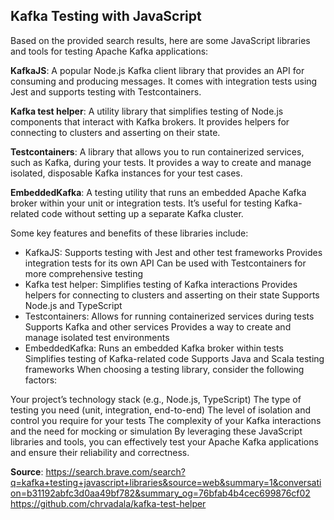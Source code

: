 ## Kafka Testing with JavaScript

Based on the provided search results, here are some JavaScript libraries and tools for testing Apache Kafka applications:

**KafkaJS**: A popular Node.js Kafka client library that provides an API for consuming and producing messages. It comes with integration tests using Jest and supports testing with Testcontainers.

**Kafka test helper**: A utility library that simplifies testing of Node.js components that interact with Kafka brokers. It provides helpers for connecting to clusters and asserting on their state.

**Testcontainers**: A library that allows you to run containerized services, such as Kafka, during your tests. It provides a way to create and manage isolated, disposable Kafka instances for your test cases.

**EmbeddedKafka**: A testing utility that runs an embedded Apache Kafka broker within your unit or integration tests. It’s useful for testing Kafka-related code without setting up a separate Kafka cluster.

Some key features and benefits of these libraries include:

* KafkaJS:
  Supports testing with Jest and other test frameworks
  Provides integration tests for its own API
  Can be used with Testcontainers for more comprehensive testing
* Kafka test helper:
  Simplifies testing of Kafka interactions
  Provides helpers for connecting to clusters and asserting on their state
  Supports Node.js and TypeScript
* Testcontainers:
  Allows for running containerized services during tests
  Supports Kafka and other services
  Provides a way to create and manage isolated test environments
* EmbeddedKafka:
  Runs an embedded Kafka broker within tests
  Simplifies testing of Kafka-related code
  Supports Java and Scala testing frameworks
  When choosing a testing library, consider the following factors:

Your project’s technology stack (e.g., Node.js, TypeScript)
The type of testing you need (unit, integration, end-to-end)
The level of isolation and control you require for your tests
The complexity of your Kafka interactions and the need for mocking or simulation
By leveraging these JavaScript libraries and tools, you can effectively test your Apache Kafka applications and ensure their reliability and correctness.

**Source**: https://search.brave.com/search?q=kafka+testing+javascript+libraries&source=web&summary=1&conversation=b31192abfc3d0aa49bf782&summary_og=76bfab4b4cec699876cf02
https://github.com/chrvadala/kafka-test-helper
